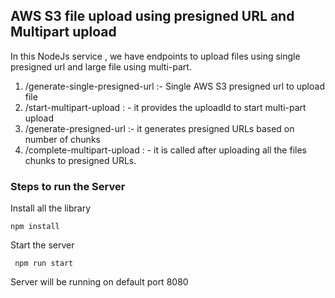 ## AWS S3 file upload using presigned URL and Multipart upload

In this NodeJs service , we have endpoints to upload files using single presigned url and large file using multi-part.

1. /generate-single-presigned-url :- Single AWS S3 presigned url to upload file
2. /start-multipart-upload : - it provides the uploadId to start multi-part upload
3. /generate-presigned-url :- it generates presigned URLs based on number of chunks
4. /complete-multipart-upload : - it is called after uploading all the files chunks to presigned URLs. 

### Steps to run the Server

Install all the library

``` npm install ```

Start the server

``` npm run start```

Server will be running on default port 8080
